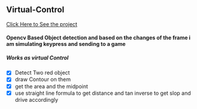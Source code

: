 ## Virtual-Control




[Click Here to See the project](https://www.linkedin.com/feed/update/urn:li:activity:6710604127006707712/)

#### Opencv Based Object detection and based on the changes of the frame i am simulating keypress and sending to a game 
##### Works as virtual Control

- [x] Detect Two red object
- [x] draw Contour on them
- [x] get the area and the midpoint
- [x] use straight line formula  to get distance and tan inverse to get slop and drive accordingly